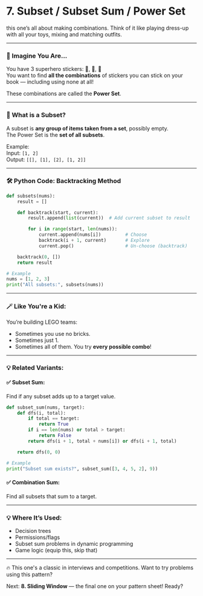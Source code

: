 # 7. Subset / Subset Sum / Power Set
 this one’s all about making combinations. Think of it like playing dress-up with all your toys, mixing and matching outfits.

---

### 🧠 Imagine You Are...

You have 3 superhero stickers: 🦸, 🧙, 🧛  
You want to find **all the combinations** of stickers you can stick on your book — including using none at all!

These combinations are called the **Power Set**.

---

### 🎯 What is a Subset?

A subset is **any group of items taken from a set**, possibly empty.  
The Power Set is the **set of all subsets**.

Example:  
Input: `[1, 2]`  
Output: `[[], [1], [2], [1, 2]]`

---

### 🛠 Python Code: Backtracking Method

```python
def subsets(nums):
    result = []

    def backtrack(start, current):
        result.append(list(current))  # Add current subset to result

        for i in range(start, len(nums)):
            current.append(nums[i])         # Choose
            backtrack(i + 1, current)       # Explore
            current.pop()                   # Un-choose (backtrack)

    backtrack(0, [])
    return result

# Example
nums = [1, 2, 3]
print("All subsets:", subsets(nums))
```

---

### 🪄 Like You're a Kid:

You’re building LEGO teams:
- Sometimes you use no bricks.
- Sometimes just 1.
- Sometimes all of them.
You try **every possible combo**!

---

### 💡 Related Variants:

#### ✅ Subset Sum:
Find if any subset adds up to a target value.

```python
def subset_sum(nums, target):
    def dfs(i, total):
        if total == target:
            return True
        if i == len(nums) or total > target:
            return False
        return dfs(i + 1, total + nums[i]) or dfs(i + 1, total)

    return dfs(0, 0)

# Example
print("Subset sum exists?", subset_sum([3, 4, 5, 2], 9))
```

#### ✅ Combination Sum:
Find all subsets that sum to a target.

---

### 💡 Where It’s Used:

- Decision trees
- Permissions/flags
- Subset sum problems in dynamic programming
- Game logic (equip this, skip that)

---

🔥 This one's a classic in interviews and competitions. Want to try problems using this pattern?

Next: **8. Sliding Window** — the final one on your pattern sheet! Ready?